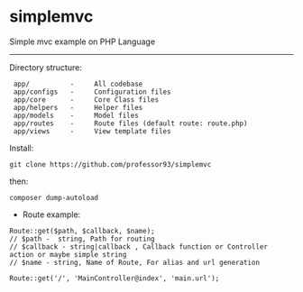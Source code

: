 # simplemvc
Simple mvc example on PHP Language

---
Directory structure:
```
 app/          -     All codebase 
 app/configs   -     Configuration files
 app/core      -     Core Class files
 app/helpers   -     Helper files
 app/models    -     Model files
 app/routes    -     Route files (default route: route.php)
 app/views     -     View template files
```

Install:

`git clone https://github.com/professor93/simplemvc`

then:

`composer dump-autoload`


- Route example:

```
Route::get($path, $callback, $name);
// $path -  string, Path for routing
// $callback - string|callback , Callback function or Controller action or maybe simple string
// $name - string, Name of Route, For alias and url generation

Route::get('/', 'MainController@index', 'main.url');

```